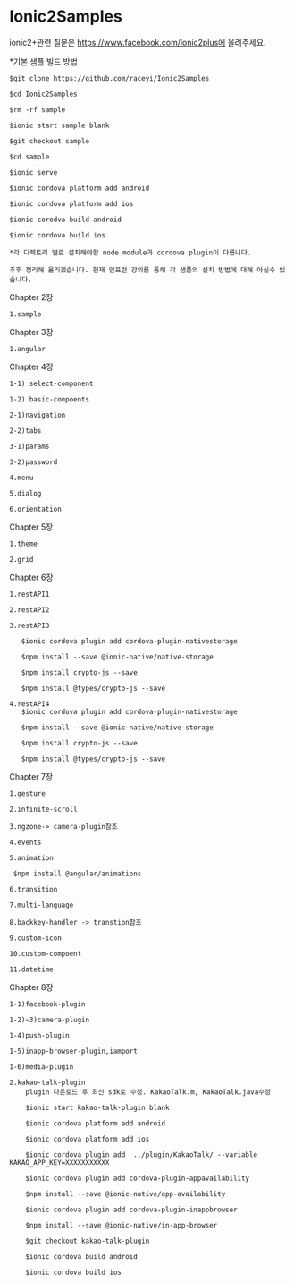 # Ionic2Samples

ionic2+관련 질문은 https://www.facebook.com/ionic2plus에 올려주세요.

*기본 샘플 빌드 방법 

    $git clone https://github.com/raceyi/Ionic2Samples

    $cd Ionic2Samples

    $rm -rf sample

    $ionic start sample blank

    $git checkout sample

    $cd sample

    $ionic serve

    $ionic cordova platform add android

    $ionic cordova platform add ios

    $ionic corodva build android

    $ionic cordova build ios

    *각 디렉토리 별로 설치해야할 node module과 cordova plugin이 다릅니다.

    추후 정리해 올리겠습니다. 현재 인프런 강의를 통해 각 샘플의 설치 방법에 대해 아실수 있습니다.

Chapter 2장

    1.sample

Chapter 3장
    
    1.angular

Chapter 4장

    1-1) select-component

    1-2) basic-compoents

    2-1)navigation
    
    2-2)tabs

    3-1)params

    3-2)password

    4.menu

    5.dialog

    6.orientation

Chapter 5장

    1.theme

    2.grid

Chapter 6장

    1.restAPI1
   
    2.restAPI2

    3.restAPI3

       $ionic cordova plugin add cordova-plugin-nativestorage

       $npm install --save @ionic-native/native-storage

       $npm install crypto-js --save
       
       $npm install @types/crypto-js --save

    4.restAPI4
       $ionic cordova plugin add cordova-plugin-nativestorage

       $npm install --save @ionic-native/native-storage

       $npm install crypto-js --save

       $npm install @types/crypto-js --save

Chapter 7장

    1.gesture
  
    2.infinite-scroll
   
    3.ngzone-> camera-plugin참조 
 
    4.events

    5.animation

     $npm install @angular/animations

    6.transition

    7.multi-language

    8.backkey-handler -> transtion참조

    9.custom-icon
    
    10.custom-compoent
    
    11.datetime


Chapter 8장
 
    1-1)facebook-plugin

    1-2)~3)camera-plugin
    
    1-4)push-plugin
 
    1-5)inapp-browser-plugin,iamport

    1-6)media-plugin

    2.kakao-talk-plugin
        plugin 다운로드 후 최신 sdk로 수정. KakaoTalk.m, KakaoTalk.java수정        
       
        $ionic start kakao-talk-plugin blank

        $ionic cordova platform add android

        $ionic cordova platform add ios

        $ionic cordova plugin add  ../plugin/KakaoTalk/ --variable KAKAO_APP_KEY=XXXXXXXXXXX
 
        $ionic cordova plugin add cordova-plugin-appavailability

        $npm install --save @ionic-native/app-availability

        $ionic cordova plugin add cordova-plugin-inappbrowser

        $npm install --save @ionic-native/in-app-browser
 
        $git checkout kakao-talk-plugin

        $ionic cordova build android
 
        $ionic cordova build ios
 
